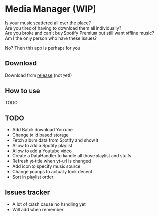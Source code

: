 # Media Manager (WIP)
Is your music scattered all over the place? \
Are you tired of having to download them all individually? \
Are you broke and can't buy Spotify Premium but still want offline music? \
Am I the only person who have these issues?

No? Then this app is perhaps for you 

## Download
Download from [release](https://github.com/letiendat198/MediaManager/releases) (not yet!)

## How to use
TODO

## TODO
- Add Batch download Youtube
- Change to id based storage
- Fetch album data from Spotify and show it
- Allow to add a Spotify playlist
- Allow to add a Youtube video
- Create a DataHandler to handle all those playlist and stuffs
- Refresh yt-title when yt-url is changed
- Add icon to specify music source
- Change popups to actually look decent
- Sort in playlist order

## Issues tracker
- A lot of crash cause no handling yet
- Will add when remember